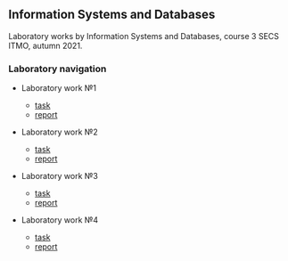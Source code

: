 ## Information Systems and Databases

Laboratory works by Information Systems and Databases, course 3 SECS ITMO, autumn 2021.


### Laboratory navigation

* Laboratory work №1
  - [task](https://github.com/insaniss/information-systems-and-databases/blob/lab-1.0/README.md)
  - [report](https://github.com/insaniss/information-systems-and-databases/blob/lab-1.0/docs/report-lab-1.0.pdf)


* Laboratory work №2
  - [task](https://github.com/insaniss/information-systems-and-databases/blob/lab-2.0/README.md)
  - [report](https://github.com/insaniss/information-systems-and-databases/blob/lab-2.0/docs/report-lab-2.0.pdf)


* Laboratory work №3
  - [task](https://github.com/insaniss/information-systems-and-databases/blob/lab-3.0/README.md)
  - [report](https://github.com/insaniss/information-systems-and-databases/blob/lab-3.0/docs/report-lab-3.0.pdf)


* Laboratory work №4
  - [task](https://github.com/insaniss/information-systems-and-databases/blob/lab-4.0/README.md)
  - [report](https://github.com/insaniss/information-systems-and-databases/blob/lab-4.0/docs/report-lab-4.0.pdf)
